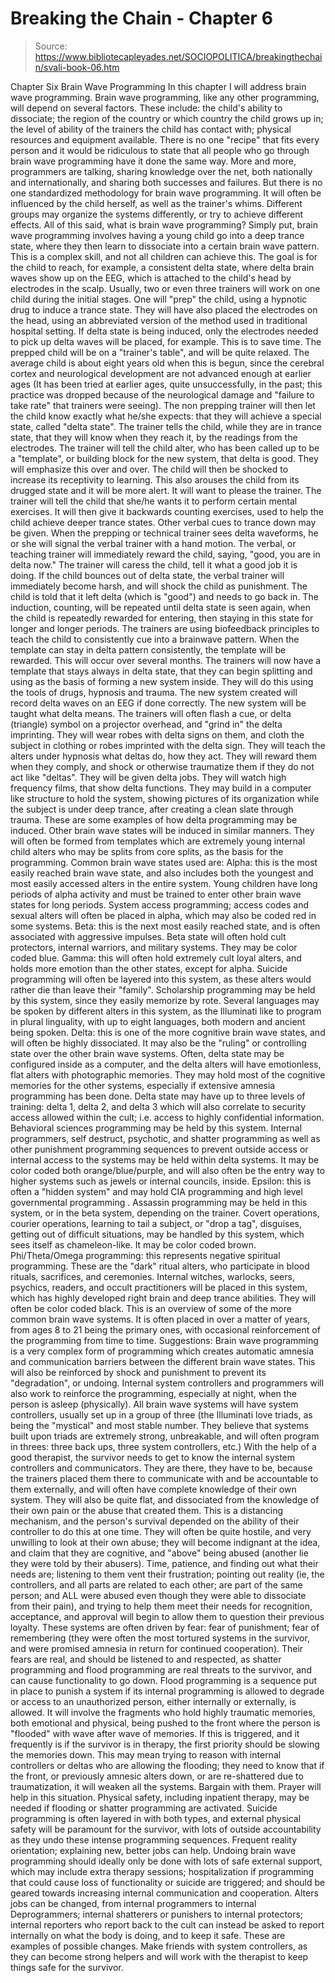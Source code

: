 # Breaking the Chain - Chapter 6

> Source: https://www.bibliotecapleyades.net/SOCIOPOLITICA/breakingthechain/svali-book-06.htm

Chapter Six
Brain Wave Programming
In this chapter I will address brain wave programming. Brain wave programming,
like any other programming, will depend on several factors.
These include: the child's ability to dissociate; the region of the
country or which country the child grows up in; the level of ability
of the trainers the child has contact with; physical resources and equipment
available. There is no one "recipe" that fits every person
and it would be ridiculous to state that all people who go through brain
wave programming have it done the same way. More and more, programmers
are talking, sharing knowledge over the net, both nationally and internationally,
and sharing both successes and failures. But there is no one standardized
methodology for brain wave programming. It will often be influenced
by the child herself, as well as the trainer's whims. Different groups
may organize the systems differently, or try to achieve different effects.
All of this said, what is brain wave programming? Simply put, brain
wave programming involves having a young child go into a deep trance
state, where they then learn to dissociate into a certain brain wave
pattern. This is a complex skill, and not all children can achieve this.
The goal is for the child to reach, for example, a consistent delta
state, where delta brain waves show up on the EEG, which is attached
to the child's head by electrodes in the scalp. Usually, two or even
three trainers will work on one child during the initial stages. One
will "prep" the child, using a hypnotic drug to induce a trance
state. They will have also placed the electrodes on the head, using
an abbreviated version of the method used in traditional hospital setting.
If delta state is being induced, only the electrodes needed to pick
up delta waves will be placed, for example. This is to save time.
The prepped child will be on a "trainer's table", and will
be quite relaxed. The average child is about eight years old when this
is begun, since the cerebral cortex and neurological development are
not advanced enough at earlier ages (It has been tried at earlier ages,
quite unsuccessfully, in the past; this practice was dropped because
of the neurological damage and "failure to take rate" that
trainers were seeing). The non prepping trainer will then let the child
know exactly what he/she expects: that they will achieve a special state,
called "delta state". The trainer tells the child, while they
are in trance state, that they will know when they reach it, by the
readings from the electrodes.
The trainer will tell the child alter, who has been called up to be
a "template", or building block for the new system, that delta
is good. They will emphasize this over and over. The child will then
be shocked to increase its receptivity to learning. This also arouses
the child from its drugged state and it will be more alert. It will
want to please the trainer. The trainer will tell the child that she/he
wants it to perform certain mental exercises. It will then give it backwards
counting exercises, used to help the child achieve deeper trance states.
Other verbal cues to trance down may be given. When the prepping or
technical trainer sees delta waveforms, he or she will signal the verbal
trainer with a hand motion. The verbal, or teaching trainer will immediately
reward the child, saying, "good, you are in delta now." The
trainer will caress the child, tell it what a good job it is doing.
If the child bounces out of delta state, the verbal trainer will immediately
become harsh, and will shock the child as punishment. The child is told
that it left delta (which is "good") and needs to go back
in.
The induction, counting, will be repeated until delta state is seen
again, when the child is repeatedly rewarded for entering, then staying
in this state for longer and longer periods. The trainers are using
biofeedback principles to teach the child to consistently cue into a
brainwave pattern. When the template can stay in delta pattern consistently,
the template will be rewarded. This will occur over several months.
The trainers will now have a template that stays always in delta state,
that they can begin splitting and using as the basis of forming a new
system inside. They will do this using the tools of drugs, hypnosis
and trauma. The new system created will record delta waves on an EEG
if done correctly. The new system will be taught what delta means. The
trainers will often flash a cue, or delta (triangle) symbol on a projector
overhead, and "grind in" the delta imprinting. They will wear
robes with delta signs on them, and cloth the subject in clothing or
robes imprinted with the delta sign. They will teach the alters under
hypnosis what deltas do, how they act. They will reward them when they
comply, and shock or otherwise traumatize them if they do not act like
"deltas". They will be given delta jobs. They will watch high
frequency films, that show delta functions. They may build in a computer
like structure to hold the system, showing pictures of its organization
while the subject is under deep trance, after creating a clean slate
through trauma.
These are some examples of how delta programming may be induced.
Other brain wave states will be induced in similar manners. They will
often be formed from templates which are extremely young internal child
alters who may be splits from core splits, as the basis for the programming.
Common brain wave states used are:
Alpha: this is the most easily reached brain wave state, and
also includes both the youngest and most easily accessed alters in the
entire system. Young children have long periods of alpha activity and
must be trained to enter other brain wave states for long periods. System
access programming; access codes and sexual alters will often be placed
in alpha, which may also be coded red in some systems.
Beta: this is the next most easily reached state, and is often
associated with aggressive impulses. Beta state will often hold cult
protectors, internal warriors, and military systems. They may be color
coded blue.
Gamma: this will often hold extremely cult loyal alters, and
holds more emotion than the other states, except for alpha. Suicide
programming will often be layered into this system, as these alters
would rather die than leave their "family". Scholarship programming
may be held by this system, since they easily memorize by rote. Several
languages may be spoken by different alters in this system, as the Illuminati
like to program in plural linguality, with up to eight languages, both
modern and ancient being spoken.
Delta: this is one of the more cognitive brain wave states,
and will often be highly dissociated. It may also be the "ruling"
or controlling state over the other brain wave systems. Often, delta
state may be configured inside as a computer, and the delta alters will
have emotionless, flat alters with photographic memories. They may hold
most of the cognitive memories for the other systems, especially if
extensive amnesia programming has been done. Delta state may have up
to three levels of training: delta 1, delta 2, and delta 3 which will
also correlate to security access allowed within the cult; i.e. access
to highly confidential information. Behavioral sciences programming
may be held by this system. Internal programmers, self destruct, psychotic,
and shatter programming as well as other punishment programming sequences
to prevent outside access or internal access to the systems may be held
within delta systems. It may be color coded both orange/blue/purple,
and will also often be the entry way to higher systems such as jewels
or internal councils, inside.
Epsilon: this is often a "hidden system" and may hold
CIA programming and high level governmental programming . Assassin programming
may be held in this system, or in the beta system, depending on the
trainer. Covert operations, courier operations, learning to tail a subject,
or "drop a tag", disguises, getting out of difficult situations,
may be handled by this system, which sees itself as chameleon-like.
It may be color coded brown.
Phi/Theta/Omega programming: this represents negative spiritual
programming. These are the "dark" ritual alters, who participate
in blood rituals, sacrifices, and ceremonies. Internal witches, warlocks,
seers, psychics, readers, and occult practitioners will be placed in
this system, which has highly developed right brain and deep trance
abilities. They will often be color coded black.
This is an overview of some of the more common brain wave systems.
It is often placed in over a matter of years, from ages 8 to 21 being
the primary ones, with occasional reinforcement of the programming from
time to time.
Suggestions:
Brain wave programming is a very complex form of programming which
creates automatic amnesia and communication barriers between the different
brain wave states. This will also be reinforced by shock and punishment
to prevent its "degradation", or undoing. Internal system
controllers and programmers will also work to reinforce the programming,
especially at night, when the person is asleep (physically).
All brain wave systems will have system controllers, usually set up
in a group of three (the Illuminati love triads, as being the "mystical"
and most stable number. They believe that systems built upon triads
are extremely strong, unbreakable, and will often program in threes:
three back ups, three system controllers, etc.) With the help of a good
therapist, the survivor needs to get to know the internal system controllers
and communicators. They are there, they have to be, because the trainers
placed them there to communicate with and be accountable to them externally,
and will often have complete knowledge of their own system. They will
also be quite flat, and dissociated from the knowledge of their own
pain or the abuse that created them. This is a distancing mechanism,
and the person's survival depended on the ability of their controller
to do this at one time. They will often be quite hostile, and very unwilling
to look at their own abuse; they will become indignant at the idea,
and claim that they are cognitive, and "above" being abused
(another lie they were told by their abusers).
Time, patience, and finding out what their needs are; listening to
them vent their frustration; pointing out reality (ie, the controllers,
and all parts are related to each other; are part of the same person;
and ALL were abused even though they were able to dissociate from their
pain), and trying to help them meet their needs for recognition, acceptance,
and approval will begin to allow them to question their previous loyalty.
These systems are often driven by fear: fear of punishment; fear of
remembering (they were often the most tortured systems in the survivor,
and were promised amnesia in return for continued cooperation). Their
fears are real, and should be listened to and respected, as shatter
programming and flood programming are real threats to the survivor,
and can cause functionality to go down.
Flood programming is a sequence put in place to punish a system
if its internal programming is allowed to degrade or access to an unauthorized
person, either internally or externally, is allowed. It will involve
the fragments who hold highly traumatic memories, both emotional and
physical, being pushed to the front where the person is "flooded"
with wave after wave of memories. If this is triggered, and it frequently
is if the survivor is in therapy, the first priority should be slowing
the memories down. This may mean trying to reason with internal controllers
or deltas who are allowing the flooding; they need to know that if the
front, or previously amnesic alters down, or are re-shattered due to
traumatization, it will weaken all the systems.
Bargain with them. Prayer will help in this situation. Physical safety,
including inpatient therapy, may be needed if flooding or shatter programming
are activated. Suicide programming is often layered in with both types,
and external physical safety will be paramount for the survivor, with
lots of outside accountability as they undo these intense programming
sequences. Frequent reality orientation; explaining new, better jobs
can help. Undoing brain wave programming should ideally only be done
with lots of safe external support, which may include extra therapy
sessions; hospitalization if programming that could cause loss of functionality
or suicide are triggered; and should be geared towards increasing internal
communication and cooperation. Alters jobs can be changed, from internal
programmers to internal Deprogrammers; internal shatterers or punishers
to internal protectors; internal reporters who report back to the cult
can instead be asked to report internally on what the body is doing,
and to keep it safe.
These are examples of possible changes. Make friends with system controllers,
as they can become strong helpers and will work with the therapist to
keep things safe for the survivor.
